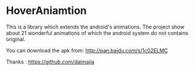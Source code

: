 HoverAniamtion
==============

This is a library which extends the android's animations. The project show about 21 wonderful animations of which the android system do not contains original.

You can download the apk from:  http://pan.baidu.com/s/1c02ELMC

Thanks : https://github.com/daimajia
